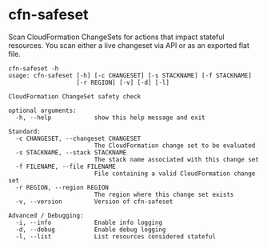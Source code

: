 # cfn-safeset

Scan CloudFormation ChangeSets for actions that impact stateful resources. You scan either a live changeset via API or as an exported flat file.

```
cfn-safeset -h
usage: cfn-safeset [-h] [-c CHANGESET] [-s STACKNAME] [-f STACKNAME]
                   [-r REGION] [-v] [-d] [-l]

CloudFormation ChangeSet safety check

optional arguments:
  -h, --help            show this help message and exit

Standard:
  -c CHANGESET, --changeset CHANGESET
                        The CloudFormation change set to be evaluated
  -s STACKNAME, --stack STACKNAME
                        The stack name associated with this change set
  -f FILENAME, --file FILENAME
                        File containing a valid CloudFormation change set
  -r REGION, --region REGION
                        The region where this change set exists
  -v, --version         Version of cfn-safeset

Advanced / Debugging:
  -i, --info            Enable info logging
  -d, --debug           Enable debug logging
  -l, --list            List resources considered stateful
```
